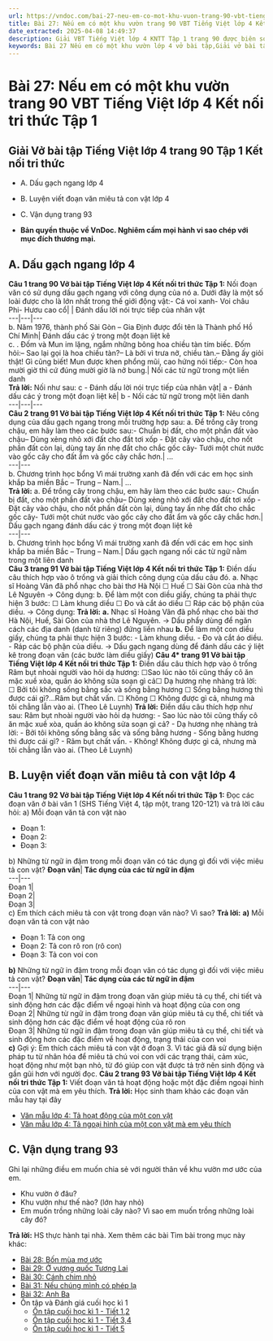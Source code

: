 ```yaml
---
url: https://vndoc.com/bai-27-neu-em-co-mot-khu-vuon-trang-90-vbt-tieng-viet-lop-4-ket-noi-tri-thuc-tap-1-319394
title: Bài 27: Nếu em có một khu vườn trang 90 VBT Tiếng Việt lớp 4 Kết nối tri thức Tập 1 - VnDoc.com
date_extracted: 2025-04-08 14:49:37
description: Giải VBT Tiếng Việt lớp 4 KNTT Tập 1 trang 90 được biên soạn nhằm giúp các em HS đạt kết quả tốt trong quá trình làm bài tập và học tập môn Tiếng Việt lớp 4.
keywords: Bài 27 Nếu em có một khu vườn lớp 4 vở bài tập,Giải vở bài tập Tiếng Việt lớp 4 Bài 27 Nếu em có một khu vườn,Bài 27 Nếu em có một khu vườn lớp 4,Bài 27 Nếu em có một khu vườn lớp 4 vbt,Bài 27 Nếu em có một khu vườn lớp 4 trang 90,tiếng việt lớp 4 Bài 27 Nếu em có một khu vườn,tiếng việt lớp 4,tiếng việt lớp 4 kết nối tri thức,vở bài tập tiếng việt lớp 4,sách tiếng việt lớp 4,bài tập tiếng việt lớp 4,giải bài tập tiếng việt lớp 4
---
```


# Bài 27: Nếu em có một khu vườn trang 90 VBT Tiếng Việt lớp 4 Kết nối tri thức Tập 1
## **Giải Vở bài tập Tiếng Việt lớp 4 trang 90 Tập 1 Kết nối tri thức**
  * A. Dấu gạch ngang lớp 4
  * B. Luyện viết đoạn văn miêu tả con vật lớp 4
  * C. Vận dụng trang 93

  * **Bản quyền thuộc về VnDoc. Nghiêm cấm mọi hành vi sao chép với mục đích thương mại.**

## **A. Dấu gạch ngang lớp 4**
**Câu 1 trang 90 Vở bài tập Tiếng Việt lớp 4 Kết nối tri thức Tập 1:** Nối đoạn văn có sử dụng dấu gạch ngang với công dụng của nó
a. Dưới đây là một số loài được cho là lớn nhất trong thế giới động vật:\- Cá voi xanh\- Voi châu Phi\- Hươu cao cổ| | Đánh dấu lời nói trực tiếp của nhân vật  
---|---|---  
b. Năm 1976, thành phố Sài Gòn – Gia Định được đổi tên là Thành phố Hồ Chí Minh| Đánh dấu các ý trong một đoạn liệt kê  
c. . Đốm và Mun im lặng, ngắm những bông hoa chiều tàn tím biếc. Đốm hỏi:– Sao lại gọi là hoa chiều tàn?– Là bởi vì trưa nở, chiều tàn.– Đằng ấy giỏi thật\! Gì cũng biết\! Mun được khen phổng mũi, cao hứng nói tiếp:\- Còn hoa mười giờ thì cứ đúng mười giờ là nở bung.| Nối các từ ngữ trong một liền danh  
**Trả lời:**
Nối như sau:
c - Đánh dấu lời nói trực tiếp của nhân vật| a - Đánh dấu các ý trong một đoạn liệt kê| b - Nối các từ ngữ trong một liên danh  
---|---|---  
**Câu 2 trang 91 Vở bài tập Tiếng Việt lớp 4 Kết nối tri thức Tập 1:** Nêu công dụng của dấu gạch ngang trong mỗi trường hợp sau:
a. Để trồng cây trong chậu, em hãy làm theo các bước sau:\- Chuẩn bị đất, cho một phần đất vào chậu– Dùng xẻng nhỏ xới đất cho đất tơi xốp - Đặt cây vào chậu, cho nốt phần đất còn lại, dùng tay ấn nhẹ đất cho chắc gốc cây\- Tưới một chút nước vào gốc cây cho đất ẩm và gốc cây chắc hơn.| ...  
---|---  
b. Chương trình học bổng Vì mái trường xanh đã đến với các em học sinh khắp ba miền Bắc – Trung – Nam.| ...  
**Trả lời:**
a. Để trồng cây trong chậu, em hãy làm theo các bước sau:\- Chuẩn bị đất, cho một phần đất vào chậu– Dùng xẻng nhỏ xới đất cho đất tơi xốp - Đặt cây vào chậu, cho nốt phần đất còn lại, dùng tay ấn nhẹ đất cho chắc gốc cây\- Tưới một chút nước vào gốc cây cho đất ẩm và gốc cây chắc hơn.| Dấu gạch ngang đánh dấu các ý trong một đoạn liệt kê  
---|---  
b. Chương trình học bổng Vì mái trường xanh đã đến với các em học sinh khắp ba miền Bắc – Trung – Nam.| Dấu gạch ngang nối các từ ngữ nằm trong một liên danh  
**Câu 3 trang 91 Vở bài tập Tiếng Việt lớp 4 Kết nối tri thức Tập 1:** Điền dấu câu thích hợp vào ô trống và giải thích công dụng của dấu câu đó.
a. Nhạc sĩ Hoàng Vân đã phổ nhạc cho bài thơ Hà Nội ☐ Huế ☐ Sài Gòn của nhà thơ Lê Nguyên
→ Công dụng:
b. Để làm một con diều giấy, chúng ta phải thực hiện 3 bước:
☐ Làm khung diều
☐ Đo và cắt áo diều
☐ Ráp các bộ phận của diều.
→ Công dụng:
**Trả lời:**
**a.** Nhạc sĩ Hoàng Vân đã phổ nhạc cho bài thơ Hà Nội, Huế, Sài Gòn của nhà thơ Lê Nguyên.
→ Dấu phẩy dùng để ngăn cách các địa danh \(danh từ riêng\) đứng liền nhau
**b.** Để làm một con diều giấy, chúng ta phải thực hiện 3 bước:
\- Làm khung diều.
\- Đo và cắt áo diều.
\- Ráp các bộ phận của diều.
→ Dấu gạch ngang dùng để đánh dấu các ý liệt kê trong đoạn văn \(các bước làm diều giấy\)
**Câu 4\* trang 91 Vở bài tập Tiếng Việt lớp 4 Kết nối tri thức Tập 1:** Điền dấu câu thích hợp vào ô trống
Râm bụt nhoài người vào hỏi dạ hương:
☐Sao lúc nào tôi cũng thấy cô ăn mặc xuề xòa, quần áo không sửa soạn gì cả☐
Dạ hương nhẹ nhàng trả lời:
☐ Bởi tôi không sống bằng sắc và sống bằng hương
☐ Sống bằng hương thì được cái gì?...Râm bụt chất vấn.
☐ Không ☐ Không được gì cả, nhưng mà tôi chẳng lẫn vào ai.
\(Theo Lê Luynh\)
**Trả lời:**
Điền dấu câu thích hợp như sau:
Râm bụt nhoài người vào hỏi dạ hương:
\- Sao lúc nào tôi cũng thấy cô ăn mặc xuề xòa, quần áo không sửa soạn gì cả?
\- Dạ hương nhẹ nhàng trả lời:
\- Bởi tôi không sống bằng sắc và sống bằng hương
\- Sống bằng hương thì được cái gì? - Râm bụt chất vấn.
\- Không\! Không được gì cả, nhưng mà tôi chẳng lẫn vào ai.
\(Theo Lê Luynh\)
## **B. Luyện viết đoạn văn miêu tả con vật lớp 4**
**Câu 1 trang 92 Vở bài tập Tiếng Việt lớp 4 Kết nối tri thức Tập 1:** Đọc các đoạn văn ở bài văn 1 \(SHS Tiếng Việt 4, tập một, trang 120-121\) và trả lời câu hỏi:
a\) Mỗi đoạn văn tả con vật nào
  * Đoạn 1:
  * Đoạn 2:
  * Đoạn 3:

b\) Những từ ngữ in đậm trong mỗi đoạn văn có tác dụng gì đối với việc miêu tả con vật?
**Đoạn văn**| **Tác dụng của các từ ngữ in đậm**  
---|---  
Đoạn 1|   
Đoạn 2|   
Đoạn 3|   
c\) Em thích cách miêu tả con vật trong đoạn văn nào? Vì sao?
**Trả lời:**
**a\)** Mỗi đoạn văn tả con vật nào
  * Đoạn 1: Tả con ong
  * Đoạn 2: Tả con rô ron \(rô con\)
  * Đoạn 3: Tả con voi con

**b\)** Những từ ngữ in đậm trong mỗi đoạn văn có tác dụng gì đối với việc miêu tả con vật?
**Đoạn văn**| **Tác dụng của các từ ngữ in đậm**  
---|---  
Đoạn 1| Những từ ngữ in đậm trong đoạn văn giúp miêu tả cụ thể, chi tiết và sinh động hơn các đặc điểm về ngoại hình và hoạt động của con ong  
Đoạn 2| Những từ ngữ in đậm trong đoạn văn giúp miêu tả cụ thể, chi tiết và sinh động hơn các đặc điểm về hoạt động của rô ron  
Đoạn 3| Những từ ngữ in đậm trong đoạn văn giúp miêu tả cụ thể, chi tiết và sinh động hơn các đặc điểm về hoạt động, trạng thái của con voi  
**c\)** Gợi ý:
Em thích cách miêu tả con vật ở đoạn 3. Vì tác giả đã sử dụng biện pháp tu từ nhân hóa để miêu tả chú voi con với các trạng thái, cảm xúc, hoạt động như một bạn nhỏ, từ đó giúp con vật được tả trở nên sinh động và gần gũi hơn với người đọc.
**Câu 2 trang 93 Vở bài tập Tiếng Việt lớp 4 Kết nối tri thức Tập 1:** Viết đoạn văn tả hoạt động hoặc một đặc điểm ngoại hình của con vật mà em yêu thích.
**Trả lời:**
Học sinh tham khảo các đoạn văn mẫu hay tại đây
  * [Văn mẫu lớp 4: Tả hoạt động của một con vật](<https://vndoc.com/van-mau-lop-4-ta-hoat-dong-cua-mot-con-vat-6522>)
  * [Văn mẫu lớp 4: Tả ngoại hình của một con vật mà em yêu thích](<https://vndoc.com/van-mau-lop-4-ta-ngoai-hinh-cua-mot-con-vat-ma-em-yeu-thich-6492>)

## **C. Vận dụng trang 93**
Ghi lại những điều em muốn chia sẻ với người thân về khu vườn mơ ước của em.
  * Khu vườn ở đâu?
  * Khu vườn như thế nào? \(lớn hay nhỏ\)
  * Em muốn trồng những loài cây nào? Vì sao em muốn trồng những loài cây đó?

**Trả lời:**
HS thực hành tại nhà.
Xem thêm các bài Tìm bài trong mục này khác:
  * [Bài 28: Bốn mùa mơ ước](</bai-28-bon-mua-mo-uoc-trang-94-vbt-tieng-viet-lop-4-ket-noi-tri-thuc-tap-1-319395>)
  * [Bài 29: Ở vương quốc Tương Lai](</bai-29-o-vuong-quoc-tuong-lai-trang-96-vbt-tieng-viet-lop-4-ket-noi-tri-thuc-tap-1-319396>)
  * [Bài 30: Cánh chim nhỏ](</bai-30-canh-chim-nho-trang-100-vbt-tieng-viet-lop-4-ket-noi-tri-thuc-tap-1-319397>)
  * [Bài 31: Nếu chúng mình có phép lạ](</bai-31-neu-chung-minh-co-phep-la-trang-103-vbt-tieng-viet-lop-4-ket-noi-tri-thuc-tap-1-319410>)
  * [Bài 32: Anh Ba](</bai-32-anh-ba-trang-106-vbt-tieng-viet-lop-4-ket-noi-tri-thuc-tap-1-319412>)
  * Ôn tập và Đánh giá cuối học kì 1
    * [Ôn tập cuối học kì 1 - Tiết 1,2](</on-tap-cuoi-hoc-ki-1-tiet-1-2-trang-109-vbt-tieng-viet-lop-4-ket-noi-tri-thuc-tap-1-319415>)
    * [Ôn tập cuối học kì 1 - Tiết 3,4](</on-tap-cuoi-hoc-ki-1-tiet-3-4-trang-111-vbt-tieng-viet-lop-4-ket-noi-tri-thuc-tap-1-319418>)
    * [Ôn tập cuối học kì 1 - Tiết 5](</on-tap-cuoi-hoc-ki-1-tiet-5-trang-114-vbt-tieng-viet-lop-4-ket-noi-tri-thuc-tap-1-319419>)


